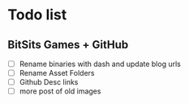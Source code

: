 Todo list
=========

## BitSits Games + GitHub
- [ ] Rename binaries with dash and update blog urls
- [ ] Rename Asset Folders
- [ ] Github Desc links
- [ ] more post of old images
